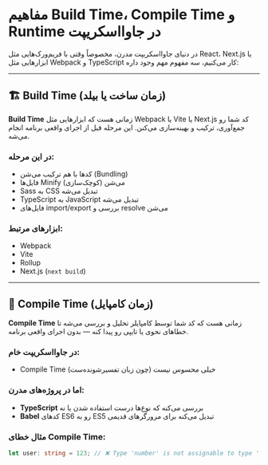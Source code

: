 # مفاهیم Build Time، Compile Time و Runtime در جاوااسکریپت

در دنیای جاوااسکریپت مدرن، مخصوصاً وقتی با فریم‌ورک‌هایی مثل React، Next.js یا ابزارهایی مثل Webpack و TypeScript کار می‌کنیم، سه مفهوم مهم وجود داره:

---

## 🏗️ Build Time (زمان ساخت یا بیلد)

**Build Time** زمانی هست که ابزارهایی مثل Webpack یا Vite یا Next.js کد شما رو جمع‌آوری، ترکیب و بهینه‌سازی می‌کنن. این مرحله قبل از اجرای واقعی برنامه انجام می‌شه.

### در این مرحله:
- کدها با هم ترکیب می‌شن (Bundling)
- فایل‌ها Minify می‌شن (کوچک‌سازی)
- Sass به CSS تبدیل می‌شه
- TypeScript به JavaScript تبدیل می‌شه
- فایل‌های import/export بررسی و resolve می‌شن

### ابزارهای مرتبط:
- Webpack
- Vite
- Rollup
- Next.js (`next build`)

---

## 🧾 Compile Time (زمان کامپایل)

**Compile Time** زمانی هست که کد شما توسط کامپایلر تحلیل و بررسی می‌شه تا خطاهای نحوی یا تایپی رو پیدا کنه — بدون اجرای واقعی برنامه.

### در جاوااسکریپت خام:
- Compile Time خیلی محسوس نیست (چون زبان تفسیرشونده‌ست)

### اما در پروژه‌های مدرن:
- **TypeScript** بررسی می‌کنه که نوع‌ها درست استفاده شدن یا نه
- **Babel** کدهای ES6 رو به ES5 تبدیل می‌کنه برای مرورگرهای قدیمی

### مثال خطای Compile Time:
```ts
let user: string = 123; // ❌ Type 'number' is not assignable to type 'string'
